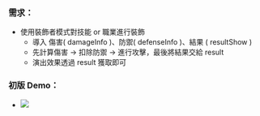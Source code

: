 ### 需求：
- 使用裝飾者模式對技能 or 職業進行裝飾
  - 導入 傷害( damageInfo )、防禦( defenseInfo )、結果 ( resultShow )
  - 先計算傷害 -> 扣除防禦 -> 進行攻擊，最後將結果交給 result 
  - 演出效果透過 result 獲取即可

### 初版 Demo：
- ![](https://i.imgur.com/wkvpFK3.gif)